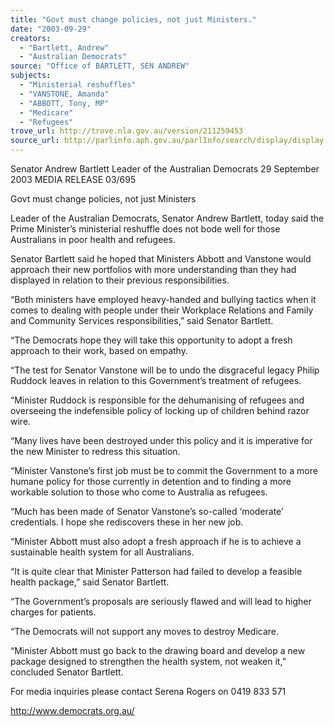 ```yaml
---
title: "Govt must change policies, not just Ministers."
date: "2003-09-29"
creators:
  - "Bartlett, Andrew"
  - "Australian Democrats"
source: "Office of BARTLETT, SEN ANDREW"
subjects:
  - "Ministerial reshuffles"
  - "VANSTONE, Amanda"
  - "ABBOTT, Tony, MP"
  - "Medicare"
  - "Refugees"
trove_url: http://trove.nla.gov.au/version/211259453
source_url: http://parlinfo.aph.gov.au/parlInfo/search/display/display.w3p;query=Id%3A%22media/pressrel/0LIA6%22
---
```


 

 Senator Andrew Bartlett   Leader of the Australian Democrats  29 September 2003                MEDIA RELEASE                                  03/695                

 

 Govt must change policies, not just Ministers   

 Leader of the Australian Democrats, Senator Andrew Bartlett, today said the Prime Minister’s  ministerial reshuffle does not bode well for those Australians in poor health and refugees.   

 Senator Bartlett said he hoped that Ministers Abbott and Vanstone would approach their new  portfolios with more understanding than they had displayed in relation to their previous  responsibilities.   

 “Both ministers have employed heavy-handed and bullying tactics when it comes to dealing with  people under their Workplace Relations and Family and Community Services responsibilities,” said  Senator Bartlett.   

 “The Democrats hope they will take this opportunity to adopt a fresh approach to their work, based  on empathy.   

 “The test for Senator Vanstone will be to undo the disgraceful legacy Philip Ruddock leaves in  relation to this Government’s treatment of refugees.   

 “Minister Ruddock is responsible for the dehumanising of refugees and overseeing the indefensible  policy of locking up of children behind razor wire.   

 “Many lives have been destroyed under this policy and it is imperative for the new Minister to  redress this situation.   

 “Minister Vanstone’s first job must be to commit the Government to a more humane policy for  those currently in detention and to finding a more workable solution to those who come to Australia  as refugees.   

 “Much has been made of Senator Vanstone’s so-called ‘moderate’ credentials.  I hope she  rediscovers these in her new job.   

 “Minister Abbott must also adopt a fresh approach if he is to achieve a sustainable health system for  all Australians.   

 “It is quite clear that Minister Patterson had failed to develop a feasible health package,” said  Senator Bartlett.   

 “The Government’s proposals are seriously flawed and will lead to higher charges for patients.   

 “The Democrats will not support any moves to destroy Medicare.   

 “Minister Abbott must go back to the drawing board and develop a new package designed to  strengthen the health system, not weaken it,” concluded Senator Bartlett.   

 For media inquiries please contact Serena Rogers on 0419 833 571  

 

 http://www.democrats.org.au/ 

